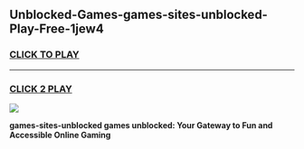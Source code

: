 
## Unblocked-Games-games-sites-unblocked-Play-Free-1jew4
<h3>
<a href="https://premium76.site?title=games-sites-unblocked&ref=17A">CLICK TO PLAY</a></h3>
<hr>

<h3>
<a href="https://premium76.site?title=games-sites-unblocked&ref=17A">CLICK 2 PLAY</a>
  
</h3>

<a href="https://premium76.site?title=games-sites-unblocked&ref=17A"><img src="https://clearcache.store/games.png"></a>


**games-sites-unblocked games unblocked: Your Gateway to Fun and Accessible Online Gaming**
